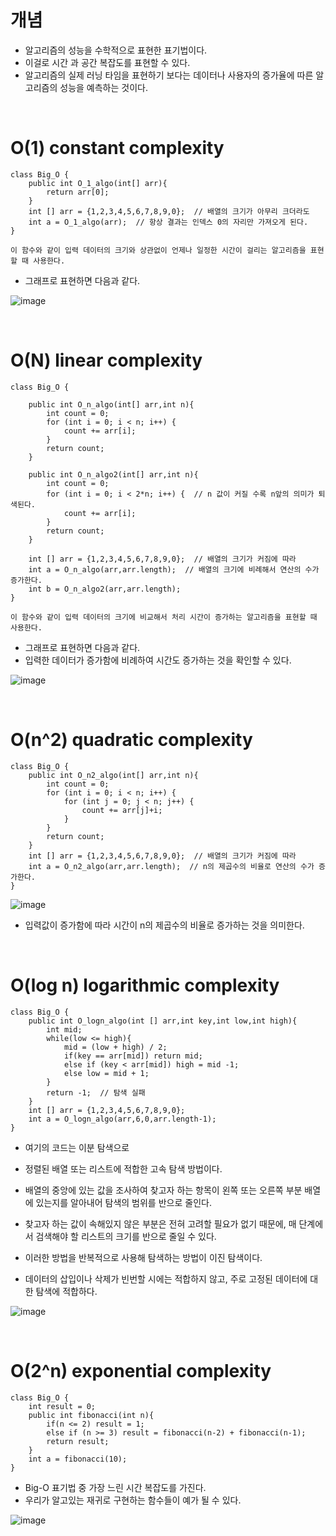 # 개념
- 알고리즘의 성능을 수학적으로 표현한 표기법이다. 
- 이걸로 시간 과 공간 복잡도를 표현할 수 있다.
- 알고리즘의 실제 러닝 타임을 표현하기 보다는 데이터나 사용자의 증가율에 따른 알고리즘의 성능을 예측하는 것이다.

<br>

# O(1) constant complexity
```
class Big_O {
    public int O_1_algo(int[] arr){
        return arr[0];
    }
    int [] arr = {1,2,3,4,5,6,7,8,9,0};  // 배열의 크기가 아무리 크더라도
    int a = O_1_algo(arr);  // 항상 결과는 인덱스 0의 자리만 가져오게 된다.
}
```

    이 함수와 같이 입력 데이터의 크기와 상관없이 언제나 일정한 시간이 걸리는 알고리즘을 표현할 때 사용한다.


- 그래프로 표현하면 다음과 같다.

![image](https://github.com/Ryeohwan/TRL/assets/73810834/35f3da5d-7a9d-406b-b970-e132c498c19b)

<br>

# O(N) linear complexity
```
class Big_O {

    public int O_n_algo(int[] arr,int n){
        int count = 0;
        for (int i = 0; i < n; i++) {
            count += arr[i];
        }
        return count;
    }

    public int O_n_algo2(int[] arr,int n){
        int count = 0;
        for (int i = 0; i < 2*n; i++) {  // n 값이 커질 수록 n앞의 의미가 퇴색된다.
            count += arr[i];
        }
        return count;
    }

    int [] arr = {1,2,3,4,5,6,7,8,9,0};  // 배열의 크기가 커짐에 따라
    int a = O_n_algo(arr,arr.length);  // 배열의 크기에 비례해서 연산의 수가 증가한다.
    int b = O_n_algo2(arr,arr.length);  
}
```

    이 함수와 같이 입력 데이터의 크기에 비교해서 처리 시간이 증가하는 알고리즘을 표현할 때 사용한다. 

- 그래프로 표현하면 다음과 같다. 
- 입력한 데이터가 증가함에 비례하여 시간도 증가하는 것을 확인할 수 있다.

![image](https://github.com/Ryeohwan/TRL/assets/73810834/d7b56318-7e6c-47dc-929b-3519e3c742fa)

<br>

# O(n^2) quadratic complexity
```
class Big_O {
    public int O_n2_algo(int[] arr,int n){
        int count = 0;
        for (int i = 0; i < n; i++) {
            for (int j = 0; j < n; j++) {
                count += arr[j]+i;
            }
        }
        return count;
    }
    int [] arr = {1,2,3,4,5,6,7,8,9,0};  // 배열의 크기가 커짐에 따라
    int a = O_n2_algo(arr,arr.length);  // n의 제곱수의 비율로 연산의 수가 증가한다.
}

```

 ![image](https://github.com/Ryeohwan/TRL/assets/73810834/1e2366bc-d029-4549-984f-2bc27eeda8e6)

 - 입력값이 증가함에 따라 시간이 n의 제곱수의 비율로 증가하는 것을 의미한다.

<br>

# O(log n) logarithmic complexity
```
class Big_O {
    public int O_logn_algo(int [] arr,int key,int low,int high){
        int mid;
        while(low <= high){
            mid = (low + high) / 2;
            if(key == arr[mid]) return mid;
            else if (key < arr[mid]) high = mid -1;
            else low = mid + 1;
        }
        return -1;  // 탐색 실패
    }
    int [] arr = {1,2,3,4,5,6,7,8,9,0};
    int a = O_logn_algo(arr,6,0,arr.length-1);
}
```

- 여기의 코드는 이분 탐색으로 
- 정렬된 배열 또는 리스트에 적합한 고속 탐색 방법이다.

- 배열의 중앙에 있는 값을 조사하여 찾고자 하는 항목이 왼쪽 또는 오른쪽 부분 배열에 있는지를 알아내어 탐색의 범위를 반으로 줄인다.
- 찾고자 하는 값이 속해있지 않은 부분은 전혀 고려할 필요가 없기 때문에, 매 단계에서 검색해야 할 리스트의 크기를 반으로 줄일 수 있다.
- 이러한 방법을 반복적으로 사용해 탐색하는 방법이 이진 탐색이다.
- 데이터의 삽입이나 삭제가 빈번할 시에는 적합하지 않고, 주로 고정된 데이터에 대한 탐색에 적합하다.


![image](https://github.com/Ryeohwan/TRL/assets/73810834/bf13a63e-45c1-4a62-be0f-c2189c4751ae)

<br>

# O(2^n) exponential complexity
```
class Big_O {
    int result = 0;
    public int fibonacci(int n){
        if(n <= 2) result = 1;
        else if (n >= 3) result = fibonacci(n-2) + fibonacci(n-1);
        return result;
    }
    int a = fibonacci(10);
}
```

- Big-O 표기법 중 가장 느린 시간 복잡도를 가진다.
- 우리가 알고있는 재귀로 구현하는 함수들이 예가 될 수 있다.

![image](https://github.com/Ryeohwan/TRL/assets/73810834/004155b8-b1db-4d86-a506-e9514fd622b4)